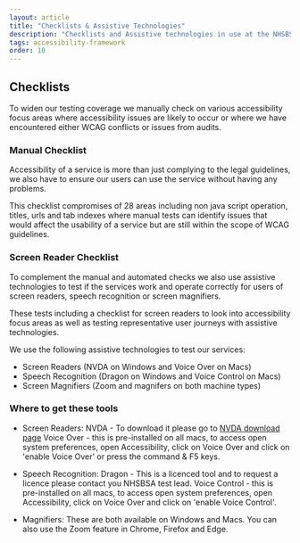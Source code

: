 ```yaml
---
layout: article
title: "Checklists & Assistive Technologies"
description: "Checklists and Assistive technologies in use at the NHSBSA"
tags: accessibility-framework
order: 10
---
```


## Checklists

To widen our testing coverage we manually check on various accessibility focus areas where accessibility issues are likely to occur or where we have encountered either WCAG conflicts or issues from audits. 

### Manual Checklist 
Accessibility of a service is more than just complying to the legal guidelines, we also have to ensure our users can use the service without having any problems. 

This checklist compromises of 28 areas including non java script operation, titles, urls and tab indexes where manual tests can identify issues that would affect the usability of a service but are still within the scope of WCAG guidelines.

### Screen Reader Checklist

To complement the manual and automated checks we also use assistive technologies to test if the services work and operate correctly for users of screen readers, speech recognition or screen magnifiers.

These tests including a checklist for screen readers to look into accessibility focus areas as well as testing representative user journeys with assistive technologies.

We use the following assistive technologies to test our services:

- Screen Readers (NVDA on Windows and Voice Over on Macs)
- Speech Recognition (Dragon on Windows and Voice Control on Macs)
- Screen Magnifiers (Zoom and magnifers on both machine types)

### Where to get these tools

- Screen Readers: 
NVDA - To download it please go to [NVDA download page](https://www.nvaccess.org/download/)
Voice Over - this is pre-installed on all macs, to access open system preferences, open Accessibility, click on Voice Over and click on 'enable Voice Over' or press the command & F5 keys.

- Speech Recognition:
Dragon - This is a licenced tool and to request a licence please contact you NHSBSA test lead.
Voice Control - this is pre-installed on all macs, to access open system preferences, open Accessibility, click on Voice Over and click on 'enable Voice Control'.

- Magnifiers:
These are both available on Windows and Macs. You can also use the Zoom feature in Chrome, Firefox and Edge.